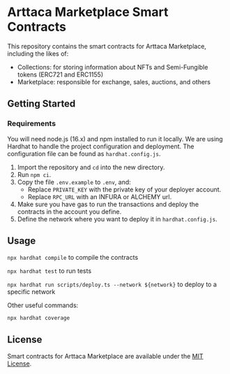 # Arttaca Marketplace Smart Contracts

This repository contains the smart contracts for Arttaca Marketplace, including the likes of:

* Collections: for storing information about NFTs and Semi-Fungible tokens (ERC721 and ERC1155)
* Marketplace: responsible for exchange, sales, auctions, and others


## Getting Started

### Requirements
You will need node.js (16.x) and npm installed to run it locally. We are using Hardhat to handle the project configuration and deployment. The configuration file can be found as `hardhat.config.js`.

1. Import the repository and `cd` into the new directory.
2. Run `npm ci`.
3. Copy the file `.env.example` to `.env`, and:
   - Replace `PRIVATE_KEY` with the private key of your deployer account.
   - Replace `RPC_URL` with an INFURA or ALCHEMY url.
5. Make sure you have gas to run the transactions and deploy the contracts in the account you define.
6. Define the network where you want to deploy it in `hardhat.config.js`.

## Usage

`npx hardhat compile` to compile the contracts

`npx hardhat test` to run tests

`npx hardhat run scripts/deploy.ts --network ${network}` to deploy to a specific network

Other useful commands:

```shell
npx hardhat coverage
```


## License

Smart contracts for Arttaca Marketplace are available under the [MIT License](LICENSE.md).
